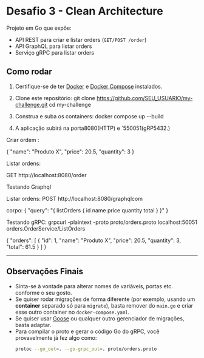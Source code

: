 # Desafio 3 - Clean Architecture

Projeto em Go que expõe:
- API REST para criar e listar orders (`GET/POST /order`)
- API GraphQL para listar orders
- Serviço gRPC para listar orders

## Como rodar

1. Certifique-se de ter [Docker](https://www.docker.com/) e [Docker Compose](https://docs.docker.com/compose/) instalados.
2. Clone este repositório:
   git clone https://github.com/SEU_USUARIO/my-challenge.git
   cd my-challenge

3. Construa e suba os containers:
docker compose up --build

4. A aplicação subirá na porta8080(HTTP) e `550051(gRP5432.)

Criar ordem :

{
  "name": "Produto X",
  "price": 20.5,
  "quantity": 3
}

Listar ordens:

GET http://localhost:8080/order


Testando Graphql

Listar ordens:
POST http://localhost:8080/graphqlcom

corpo: 
{
  "query": "{ listOrders { id name price quantity total } }"
}


Testando gRPC:
grpcurl -plaintext -proto proto/orders.proto localhost:50051 orders.OrderService/ListOrders

{
  "orders": [
    {
      "id": 1,
      "name": "Produto X",
      "price": 20.5,
      "quantity": 3,
      "total": 61.5
    }
  ]
}


---

## Observações Finais

- Sinta-se à vontade para alterar nomes de variáveis, portas etc. conforme o seu gosto.
- Se quiser rodar migrações de forma diferente (por exemplo, usando um **container** separado só para `migrate`), basta remover do `main.go` e criar esse outro container no `docker-compose.yaml`.
- Se quiser usar [Goose](https://github.com/pressly/goose) ou qualquer outro gerenciador de migrações, basta adaptar.
- Para compilar o proto e gerar o código Go do gRPC, você provavelmente já fez algo como:
  ```bash
  protoc --go_out=. --go-grpc_out=. proto/orders.proto







